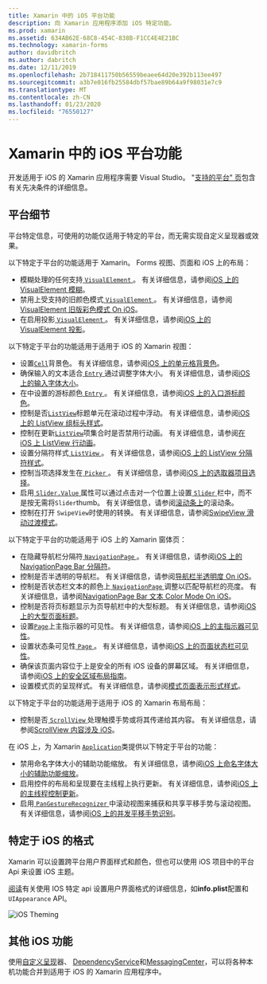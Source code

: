 ```yaml
---
title: Xamarin 中的 iOS 平台功能
description: 向 Xamarin 应用程序添加 iOS 特定功能。
ms.prod: xamarin
ms.assetid: 634AB62E-68C8-454C-838B-F1CC4E4E21BC
ms.technology: xamarin-forms
author: davidbritch
ms.author: dabritch
ms.date: 12/11/2019
ms.openlocfilehash: 2b718411750b56559beaee64d20e392b113ee497
ms.sourcegitcommit: a3b7e016fb25584dbf57bae89b64a9f98031e7c9
ms.translationtype: MT
ms.contentlocale: zh-CN
ms.lasthandoff: 01/23/2020
ms.locfileid: "76550127"
---
```

# <a name="ios-platform-features-in-xamarinforms"></a>Xamarin 中的 iOS 平台功能

开发适用于 iOS 的 Xamarin 应用程序需要 Visual Studio。 "[支持的平台" 页](~/get-started/supported-platforms.md)包含有关先决条件的详细信息。

## <a name="platform-specifics"></a>平台细节

平台特定信息，可使用的功能仅适用于特定的平台，而无需实现自定义呈现器或效果。

以下特定于平台的功能适用于 Xamarin。 Forms 视图、页面和 iOS 上的布局：

- 模糊处理的任何支持[ `VisualElement` ](xref:Xamarin.Forms.VisualElement)。 有关详细信息，请参阅[iOS 上的 VisualElement 模糊](visualelement-blur.md)。
- 禁用上受支持的旧颜色模式[ `VisualElement` ](xref:Xamarin.Forms.VisualElement)。 有关详细信息，请参阅[VisualElement 旧版彩色模式 On iOS](legacy-color-mode.md)。
- 在启用投影[ `VisualElement` ](xref:Xamarin.Forms.VisualElement)。 有关详细信息，请参阅[iOS 上的 VisualElement 投影](visualelement-drop-shadow.md)。

以下特定于平台的功能适用于适用于 iOS 的 Xamarin 视图：

- 设置[`Cell`](xref:Xamarin.Forms.Cell)背景色。 有关详细信息，请参阅[iOS 上的单元格背景色](cell-background-color.md)。
- 确保输入的文本适合[ `Entry` ](xref:Xamarin.Forms.Entry)通过调整字体大小。 有关详细信息，请参阅[iOS 上的输入字体大小](entry-font-size.md)。
- 在中设置的游标颜色[ `Entry` ](xref:Xamarin.Forms.Entry)。 有关详细信息，请参阅[iOS 上的入口游标颜色](entry-cursor-color.md)。
- 控制是否[`ListView`](xref:Xamarin.Forms.ListView)标题单元在滚动过程中浮动。 有关详细信息，请参阅[iOS 上的 ListView 组标头样式](listview-group-header-style.md)。
- 控制在更新[`ListView`](xref:Xamarin.Forms.ListView)项集合时是否禁用行动画。 有关详细信息，请参阅[在 iOS 上 ListView 行动画](listview-row-animations.md)。
- 设置分隔符样式[ `ListView` ](xref:Xamarin.Forms.ListView)。 有关详细信息，请参阅[iOS 上的 ListView 分隔符样式](listview-separator-style.md)。
- 控制当项选择发生在[ `Picker` ](xref:Xamarin.Forms.Picker)。 有关详细信息，请参阅[iOS 上的选取器项目选择](picker-selection.md)。
- 启用[ `Slider.Value` ](xref:Xamarin.Forms.Slider.Value)属性可以通过点击对一个位置上设置[ `Slider` ](xref:Xamarin.Forms.Slider)栏中，而不是按无需将`Slider`thumb。 有关详细信息，请参阅[滚动条上](slider-thumb.md)的滚动条。
- 控制在打开 `SwipeView`时使用的转换。 有关详细信息，请参阅[SwipeView 滑动过渡模式](swipeview-swipetransitionmode.md)。

以下特定于平台的功能适用于 iOS 上的 Xamarin 窗体页：

- 在隐藏导航栏分隔符[ `NavigationPage` ](xref:Xamarin.Forms.NavigationPage)。 有关详细信息，请参阅[iOS 上的 NavigationPage Bar 分隔符](navigation-bar-separator.md)。
- 控制是否半透明的导航栏。 有关详细信息，请参阅[导航栏半透明度 On iOS](navigation-bar-translucent.md)。
- 控制是否状态栏文本的颜色上[ `NavigationPage` ](xref:Xamarin.Forms.NavigationPage)调整以匹配导航栏的亮度。 有关详细信息，请参阅[NavigationPage Bar 文本 Color Mode On iOS](status-bar-text-color.md)。
- 控制是否将页标题显示为页导航栏中的大型标题。 有关详细信息，请参阅[iOS 上的大型页面标题](page-large-title.md)。
- 设置[`Page`](xref:Xamarin.Forms.Page)上主指示器的可见性。 有关详细信息，请参阅[iOS 上的主指示器可见性](page-home-indicator.md)。
- 设置状态条可见性[ `Page` ](xref:Xamarin.Forms.Page)。 有关详细信息，请参阅[iOS 上的页面状态栏可见性](page-status-bar-visibility.md)。
- 确保该页面内容位于上是安全的所有 iOS 设备的屏幕区域。 有关详细信息，请参阅[iOS 上的安全区域布局指南](page-safe-area-layout.md)。
- 设置模式页的呈现样式。 有关详细信息，请参阅[模式页面表示形式样式](page-presentation-style.md)。

以下特定于平台的功能适用于适用于 iOS 的 Xamarin 布局布局：

- 控制是否[ `ScrollView` ](xref:Xamarin.Forms.ScrollView)处理触摸手势或将其传递给其内容。 有关详细信息，请参阅[ScrollView 内容涉及 iOS](scrollview-content-touches.md)。

在 iOS 上，为 Xamarin [`Application`](xref:Xamarin.Forms.Application)类提供以下特定于平台的功能：

- 禁用命名字体大小的辅助功能缩放。 有关详细信息，请参阅[iOS 上命名字体大小的辅助功能缩放](named-font-size-scaling.md)。
- 启用控件的布局和呈现要在主线程上执行更新。 有关详细信息，请参阅[iOS 上的主线程控制更新](main-thread-updates-ui.md)。
- 启用[ `PanGestureRecognizer` ](xref:Xamarin.Forms.PanGestureRecognizer)中滚动视图来捕获和共享平移手势与滚动视图。 有关详细信息，请参阅[iOS 上的并发平移手势识别](application-pan-gesture.md)。

## <a name="ios-specific-formatting"></a>特定于 iOS 的格式

Xamarin 可以设置跨平台用户界面样式和颜色，但也可以使用 iOS 项目中的平台 Api 来设置 iOS 主题。

[阅读](formatting.md)有关使用 IOS 特定 api 设置用户界面格式的详细信息，如**info.plist**配置和 `UIAppearance` API。

![](images/status-white-sml.png "iOS Theming")

## <a name="other-ios-features"></a>其他 iOS 功能

使用[自定义呈现](~/xamarin-forms/app-fundamentals/custom-renderer/index.md)器、 [DependencyService](~/xamarin-forms/app-fundamentals/dependency-service/index.md)和[MessagingCenter](~/xamarin-forms/app-fundamentals/messaging-center.md)，可以将各种本机功能合并到适用于 iOS 的 Xamarin 应用程序中。
